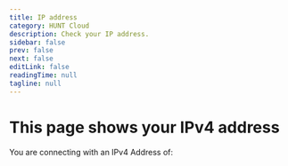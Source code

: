 ```yaml
---
title: IP address
category: HUNT Cloud
description: Check your IP address.
sidebar: false
prev: false
next: false
editLink: false
readingTime: null
tagline: null
---
```


<!--
navbar: false
-->

# This page shows your IPv4 address

You are connecting with an IPv4 Address of:

<MyIPAddress hide-prefix />

<!-- If the IPv4 only test shows "Server not found" or similar error or search page then you do not have working IPv4 connectivity. -->

<HideLastUpdated />
